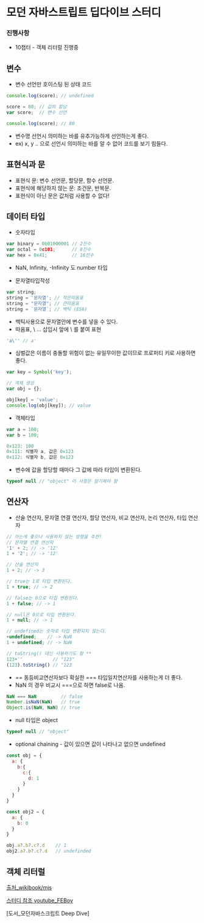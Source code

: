 # 모던 자바스트립트 딥다이브 스터디

### 진행사항
  * 10챕터 - 객체 리터럴 진행중


## 변수
  * 변수 선언만 호이스팅 된 상태 코드
  ```javascript
  console.log(score); // undefined

  score = 80; // 값의 할당
  var score;  // 변수 선언

  console.log(score); // 80
  ```
  * 변수명 선언시 의미하는 바를 유추가능하게 선언하는게 좋다. 
  * ex) x, y .. 으로 선언시 의미하는 바를 알 수 없어 코드를 보기 힘들다.
  
 ## 표현식과 문
  * 표현식 문: 변수 선언문, 할당문, 함수 선언문.
  * 표현식에 해당하지 않는 문: 조건문, 반복문.
  * 표현식이 아닌 문은 값처럼 사용할 수 없다!

## 데이터 타입
  * 숫자타입
  ```javascript
  var binary = 0b01000001 // 2진수
  var octal = 0c101;      // 8진수
  var hex = 0x41;         // 16진수
  ```
  * NaN, Infinity, -Infinity 도 number 타입
  
  * 문자열타입작성
  ```javascript
  var string;
  string = '문자열'; // 작은따옴표
  string = "문자열"; // 큰따옴표
  string = `문자열`; // 백틱 (ES6)
  ```
  * 백틱사용으로 문자열안에 변수를 넣을 수 있다.
  * 따옴표, \ ... 삽입시 앞에 \ 를 붙여 표현
  ```javascript
  'a\'' // a'
  ```
  * 심벌값은 이름이 충돌할 위험이 없는 유일무이한 값이므로 프로퍼티 키로 사용하면 좋다.
  ```javascript
  var key = Symbol('key');
  
  // 객체 생성
  var obj = {};
  
  obj[key] = 'value';
  console.log(obj[key]); // value
  ```
  
  * 객체타입
  ```javascript
  var a = 100;
  var b = 100;
  
  0x123: 100
  0x111: 식별자 a, 값은 0x123
  0x112: 식별자 b, 값은 0x123
  ```  
  
  * 변수에 값을 할당할 때마다 그 값에 따라 타입이 변환된다.
  
  ``` javascript
  typeof null // "object" 이 사항은 암기해야 함
  ```
  
## 연산자
  * 산술 연산자, 문자열 연결 연산자, 할당 연산자, 비교 연산자, 논리 연산자, 타입 연산자
  ```javascript
  // 아는게 좋으나 사용하지 않는 방향을 추천!
  // 문자열 연결 연산자 
  '1' + 2; // -> '12'
  1 + '2'; // -> '12'

  // 산술 연산자
  1 + 2; // -> 3

  // true는 1로 타입 변환된다.
  1 + true; // -> 2

  // false는 0으로 타입 변환된다.
  1 + false; // -> 1

  // null은 0으로 타입 변환된다.
  1 + null; // -> 1

  // undefined는 숫자로 타입 변환되지 않는다.
  +undefined;    // -> NaN
  1 + undefined; // -> NaN
  
  // toString() 대신 사용하기도 함 **
  123+''           // "123"
  (123).toString() // "123
  ```
  
  * == 동등비교연산자보다 확실한 === 타입일치연산자를 사용하는게 더 좋다.
  * NaN 의 경우 비교시 ===으로 하면 false로 나옴.
  ```javascript
  NaN === NaN         // false
  Number.isNaN(NaN)   // true
  Object.is(NaN, NaN) // true
  ```
  * null 타입은 object
  ```javascript
  typeof null // "object"
  ```
  
  * optional chaining - 값이 있으면 값이 나타나고 없으면 undefined
  ```javascript
  const obj = {
    a: {
      b:{
        c:{
          d: 1
        }
      }
    }
  }
  
  const obj2 = {
    a: {
      b: 0      
    }
  }
  
  obj.a?.b?.c?.d    // 1
  obj2.a?.b?.c?.d   // undefinded  
  ```

## 객체 리터럴
 
 
[출처_wikibook/mjs](https://github.com/wikibook/mjs/blob/master)

[스터디 참조 youtube_FEBoy](https://www.youtube.com/channel/UC68WPMGvA3Zj4qmqAuS8-ow)

[도서_모던자바스크립트 Deep Dive]
